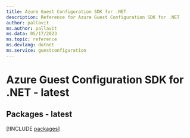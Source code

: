 ```yaml
---
title: Azure Guest Configuration SDK for .NET
description: Reference for Azure Guest Configuration SDK for .NET
author: pallavit
ms.author: pallavit
ms.data: 05/17/2023
ms.topic: reference
ms.devlang: dotnet
ms.service: guestconfiguration
---
```

# Azure Guest Configuration SDK for .NET - latest
## Packages - latest
[!INCLUDE [packages](guest-configuration-index.md)]